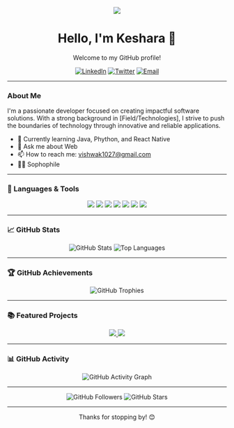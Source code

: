 <!-- Header Section -->
<p align="center">
  <img src="https://wallpapers.com/wallpapers/futuristic-c-p-uand-circuitry-570naq373suy8w6l.html"/>
</p>

<h1 align="center">Hello, I'm Keshara 👋</h1>
<p align="center">Welcome to my GitHub profile!</p>
<p align="center">
  <a href="https://www.linkedin.com/in/username"><img src="https://img.shields.io/badge/LinkedIn-0A66C2?style=for-the-badge&logo=linkedin&logoColor=white" alt="LinkedIn"></a>
  <a href="https://twitter.com/username"><img src="https://img.shields.io/badge/Twitter-1DA1F2?style=for-the-badge&logo=twitter&logoColor=white" alt="Twitter"></a>
  <a href="mailto:your.email@example.com"><img src="https://img.shields.io/badge/Email-D14836?style=for-the-badge&logo=gmail&logoColor=white" alt="Email"></a>
</p>

---

<!-- Introduction -->
### About Me
I'm a passionate developer focused on creating impactful software solutions. With a strong background in [Field/Technologies], I strive to push the boundaries of technology through innovative and reliable applications.

- 🌱 Currently learning Java, Phython, and React Native
- 💬 Ask me about Web
- 📫 How to reach me: vishwak1027@gmail.com
- 👨‍💻 Sophophile
 

---

<!-- Technologies Section -->
### 🚀 Languages & Tools
<p align="center">
  <img src="https://img.shields.io/badge/-Python-3776AB?style=flat&logo=python&logoColor=white" />
  <img src="https://img.shields.io/badge/-JavaScript-F7DF1E?style=flat&logo=javascript&logoColor=black" />
  <img src="https://img.shields.io/badge/-TypeScript-3178C6?style=flat&logo=typescript&logoColor=white" />
  <img src="https://img.shields.io/badge/-Node.js-339933?style=flat&logo=node.js&logoColor=white" />
  <img src="https://img.shields.io/badge/-React-61DAFB?style=flat&logo=react&logoColor=black" />
  <img src="https://img.shields.io/badge/-HTML5-E34F26?style=flat&logo=html5&logoColor=white" />
  <img src="https://img.shields.io/badge/-CSS3-1572B6?style=flat&logo=css3&logoColor=white" />
  <!-- Add more badges for the technologies you use -->
</p>

---

<!-- GitHub Stats Section -->
### 📈 GitHub Stats
<p align="center">
  <img src="https://github-readme-stats.vercel.app/api?username=username&show_icons=true&theme=radical" alt="GitHub Stats" />
  <img src="https://github-readme-stats.vercel.app/api/top-langs/?username=username&layout=compact&theme=radical" alt="Top Languages" />
</p>

---

<!-- Trophies Section -->
### 🏆 GitHub Achievements
<p align="center">
  <img src="https://github-profile-trophy.vercel.app/?username=username&theme=onedark&column=6&margin-w=15&margin-h=15" alt="GitHub Trophies" />
</p>

---

<!-- Project Section -->
### 📚 Featured Projects
<p align="center">
  <a href="https://github.com/username/project1">
    <img src="https://github-readme-stats.vercel.app/api/pin/?username=username&repo=project1&theme=radical" />
  </a>
  <a href="https://github.com/username/project2">
    <img src="https://github-readme-stats.vercel.app/api/pin/?username=username&repo=project2&theme=radical" />
  </a>
  <!-- Add more projects if needed -->
</p>

---

<!-- Activity Graph Section -->
### 📊 GitHub Activity
<p align="center">
  <img src="https://activity-graph.herokuapp.com/graph?username=username&theme=radical" alt="GitHub Activity Graph" />
</p>

---

<!-- Footer Section -->
<p align="center">
  <img src="https://img.shields.io/github/followers/username?label=Followers&style=social" alt="GitHub Followers" />
  <img src="https://img.shields.io/github/stars/username?label=Stars&style=social" alt="GitHub Stars" />
</p>

---

<p align="center">Thanks for stopping by! 😊</p>
